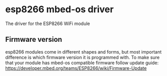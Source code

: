 # esp8266 mbed-os driver
The driver for the ESP8266 WiFi module

## Firmware version
esp8266 modules come in different shapes and forms, but most important difference is which firmware version it is programmed with. To make sure that your module has mbed-os compatible firmware follow update guide: https://developer.mbed.org/teams/ESP8266/wiki/Firmware-Update
